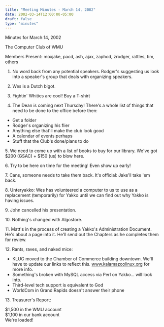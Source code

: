 ```yaml
---
title: "Meeting Minutes - March 14, 2002"
date: 2002-03-14T12:00:00-05:00
draft: false
type: "minutes"
---
```


Minutes for March 14, 2002 </p><p>
The Computer Club of WMU </p><p>
Members Present:  moxjake, pacd, ash, ajax, zaphod, zrodger, rattles, tim,  others </p><p>
1. No word back from any potential speakers.  Rodger's suggesting us look into a speaker's group that deals with organizing speakers. </p><p>
2. Wes is a Dutch bigot. </p><p>
3. Fightin' Whities are cool!  Buy a T-shirt </p><p>
4. The Dean is coming next Thursday!  There's a whole list of things that need to be done to the office before then: </p><p>
<ul> <li>Get a folder</li> <li>Rodger's organizing his flier</li> <li>Anything else that'll make the club look good</li> <li>A calendar of events perhaps</li> <li>Stuff that the Club's done/plans to do</li> </ul> </p><p>
5. We need to come up with a list of books to buy for our library.  We've got $200 (GSAC) + $150 (us) to blow here. </p><p>
6. Try to be here on time for the meeting!  Even show up early! </p><p>
7. Cans, someone needs to take them back.  It's official: Jake'll take 'em back. </p><p>
8. Unteryakko: Wes has volunteered a computer to us to use as a replacement (temporarily) for Yakko until we can find out why Yakko is having issues. </p><p>
9. John cancelled his presentation. </p><p>
10. Nothing's changed with Algostore. </p><p>
11. Matt's in the process of creating a Yakko's Administration Document.  He's about a page into it.  He'll send out the Chapters as he completes them for review. </p><p>
12. Rants, raves, and naked mice: </p><p>
<ul> <li> KLUG moved to the Chamber of Commerce building downtown.  We'll have to update our links to reflect this.  <a href="http://www.kalamazoolinux.org"> www.kalamazoolinux.org</a> for more info. </li> <li> Something's broken with MySQL access via Perl on Yakko... will look into. </li> <li> Third-level tech support is equivalent to God </li> <li> WorldCom in Grand Rapids doesn't answer their phone </li> </ul> </p><p>
13. Treasurer's Report: </p><p>
$1,500 in the WMU account<br> $1,100 in our bank account<br> We're loaded! </p>
